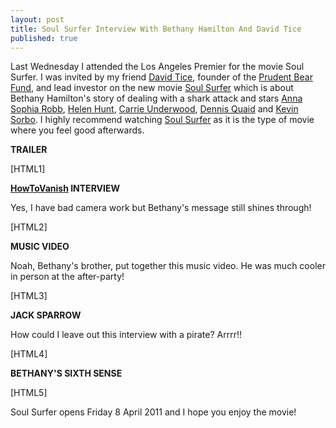 ```yaml
---
layout: post
title: Soul Surfer Interview With Bethany Hamilton And David Tice
published: true
---
```

<p>Last Wednesday I attended the Los Angeles Premier for the movie Soul Surfer. I was invited by my friend <a title="david tice" href="http://www.runtogold.com/2010/07/bear-markets-are-not-pessimistic-but-realistic/" target="_blank">David Tice</a>, founder of the <a title="prudent bear" href="http://prudentbear.com/" target="_blank">Prudent Bear Fund</a>, and lead investor on the new movie <a title="Soul Surfer" href="http://www.soulsurferthemovie.com/" target="_blank">Soul Surfer</a> which is about Bethany Hamilton's story of dealing with a shark attack and stars <a title="anna sophia robb" href="http://www.annasophiarobb.com/" target="_blank">Anna Sophia Robb</a>, <a title="helen hunt" href="http://www.helenhunt.org/" target="_blank">Helen Hunt</a>, <a title="carrie underwood" href="http://www.carrieunderwood.fm/" target="_blank">Carrie Underwood</a>, <a title="dennis quaid" href="http://www.imdb.com/name/nm0000598/" target="_blank">Dennis Quaid</a> and <a title="kevin sorbo" href="http://www.kevinsorbo.net/" target="_blank">Kevin Sorbo</a>. I highly recommend watching <a title="soul surfer" href="http://www.asoulsurfer.com" target="_blank">Soul Surfer</a> as it is the type of movie where you feel good afterwards.</p>
<p><strong>TRAILER</strong></p>
<p>[HTML1]</p>
<p><strong><a href="http://www.howtovanish.com">HowToVanish</a> INTERVIEW</strong></p>
<p>Yes, I have bad camera work but Bethany's message still shines through!</p>
<p>[HTML2]</p>
<p><strong>MUSIC VIDEO</strong></p>
<p>Noah, Bethany's brother, put together this music video. He was much cooler in person at the after-party!</p>
<p>[HTML3]</p>
<p><strong>JACK SPARROW</strong></p>
<p>How could I leave out this interview with a pirate? Arrrr!!</p>
<p>[HTML4]</p>
<p><strong>BETHANY'S SIXTH SENSE</strong></p>
<p>[HTML5]</p>
<p>Soul Surfer opens Friday 8 April 2011 and I hope you enjoy the movie!</p>
